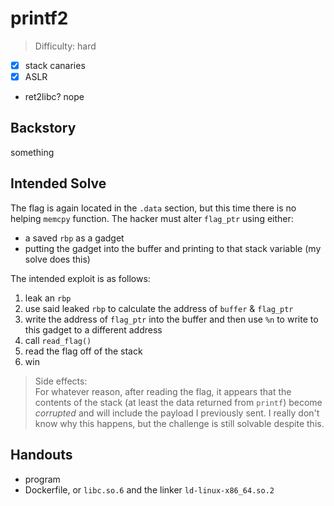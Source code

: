 # printf2

>Difficulty: hard

- [x] stack canaries
- [x] ASLR
- ret2libc? nope

## Backstory

something

## Intended Solve

The flag is again located in the `.data` section, but this time there is
no helping `memcpy` function. The hacker must alter `flag_ptr` using either:

- a saved `rbp` as a gadget
- putting the gadget into the buffer and printing to that stack variable (my solve does this)

The intended exploit is as follows:

1. leak an `rbp`
1. use said leaked `rbp` to calculate the address of `buffer` & `flag_ptr`
1. write the address of `flag_ptr` into the buffer and then use `%n` to write to this gadget to a different address
1. call `read_flag()`
1. read the flag off of the stack
1. win

>Side effects:  
>For whatever reason, after reading the flag, it appears that
>the contents of the stack (at least the data returned from `printf`)
>become *corrupted* and will include the payload I previously sent.
>I really don't know why this happens, but the challenge is still solvable despite this.

## Handouts

- program
- Dockerfile, or `libc.so.6` and the linker `ld-linux-x86_64.so.2`
